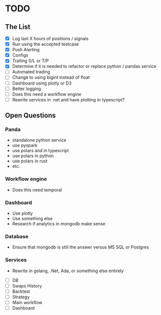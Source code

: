 # TODO

## The List

- [X] Log last X hours of positions / signals
- [X] Run using the accepted testcase
- [X] Push Alerting
- [X] Configs
- [X] Trailing S/L or T/P
- [X] Determine if it is needed to refactor or replace python / pandas service
- [ ] Automated trading
- [ ] Change to using bigint instead of float
- [ ] Dashboard using plotly or D3
- [ ] Better logging
- [ ] Does this need a workflow engine
- [ ] Rewrite services in .net and have plotting in typescript?

## Open Questions

### Panda

- standalone python service
- use pyspark
- use polars and in typescript
- use polars in python
- use polars in rust
- etc.

### Workflow engine

- Does this need temporal

### Dashboard

- Use plotly
- Use something else
- Research if analytics in mongodb make sense

### Database

- Ensure that mongodb is still the answer versus MS SQL or Postgres

### Services

- Rewrite in golang, .Net, Ada, or something else entirely

- [ ] DB
- [ ] Swaps History
- [ ] Backtest
- [ ] Strategy
- [ ] Main workflow
- [ ] Dashboard
